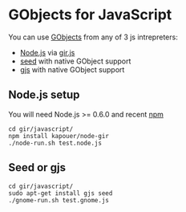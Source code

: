 # GObjects for JavaScript

You can use [GObjects](http://en.wikipedia.org/wiki/GObject)
from any of 3 js intrepreters:

 - [Node.js](http://nodejs.org/) via [gir.js](https://github.com/creationix/node-gir)
 - [seed](https://live.gnome.org/Seed) with native GObject support
 - [gjs](https://live.gnome.org/Seed) with native GObject support

## Node.js setup

You will need Node.js >= 0.6.0 and recent [npm](https://github.com/isaacs/npm)

    cd gir/javascript/
    npm install kapouer/node-gir
    ./node-run.sh test.node.js

## Seed or gjs

    cd gir/javascript/
    sudo apt-get install gjs seed
    ./gnome-run.sh test.gnome.js
